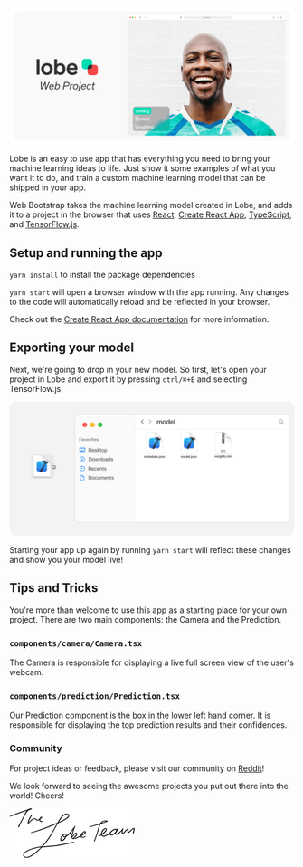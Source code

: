 ![Web Bootstrap header](assets/header.png)

Lobe is an easy to use app that has everything you need to bring your machine learning ideas to life. 
Just show it some examples of what you want it to do, and train a custom machine learning model that can be shipped in your app.

Web Bootstrap takes the machine learning model created in Lobe, and adds it to a project in the browser that uses 
[React](https://reactjs.org),
[Create React App](https://github.com/facebook/create-react-app), 
[TypeScript](https://www.typescriptlang.org/), 
and [TensorFlow.js](https://www.tensorflow.org/js).

## Setup and running the app
`yarn install` to install the package dependencies

`yarn start` will open a browser window with the app running.
Any changes to the code will automatically reload and be reflected in your browser.

Check out the [Create React App documentation](https://create-react-app.dev/docs/getting-started)
for more information.

## Exporting your model

Next, we're going to drop in your new model. So first, let's open your project in Lobe and export it by pressing 
`ctrl/⌘+E` and selecting TensorFlow.js.


![model assets](assets/modeldrag.png)

Starting your app up again by running `yarn start` will reflect these changes and show you your model live!


## Tips and Tricks

You're more than welcome to use this app as a starting place for your own project. 
There are two main components: the Camera and the Prediction.

### `components/camera/Camera.tsx`
The Camera is responsible for displaying a live full screen view of the user's webcam. 

### `components/prediction/Prediction.tsx`
Our Prediction component is the box in the lower left hand corner. 
It is responsible for displaying the top prediction results and their confidences.

### Community
For project ideas or feedback, please visit our community on [Reddit](https://www.reddit.com/r/Lobe/)!

We look forward to seeing the awesome projects you put out there into the world! Cheers!

![Lobe team signature](assets/lobeteam.png)
